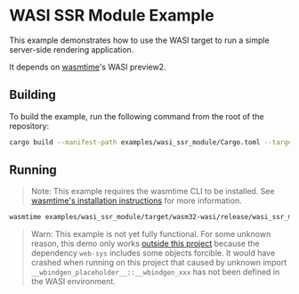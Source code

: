# WASI SSR Module Example

This example demonstrates how to use the WASI target to run a simple server-side rendering application.

It depends on [wasmtime](https://wasmtime.dev)'s WASI preview2.

## Building

To build the example, run the following command from the root of the repository:

```bash
cargo build --manifest-path examples/wasi_ssr_module/Cargo.toml --target wasm32-wasi --release
```

## Running

> Note: This example requires the wasmtime CLI to be installed. See [wasmtime's installation instructions](https://docs.wasmtime.dev/cli-install.html) for more information.

```bash
wasmtime examples/wasi_ssr_module/target/wasm32-wasi/release/wasi_ssr_module.wasm
```

> Warn: This example is not yet fully functional. For some unknown reason, this demo only works [outside this project](https://github.com/celestia-island/tairitsu/blob/a724e3f34754fadf279f036e2c473cbf2abf4b8b/packages/proto/src/html/render.rs) because the dependency `web-sys` includes some objects forcible. It would have crashed when running on this project that caused by unknown import `__wbindgen_placeholder__::__wbindgen_xxx` has not been defined in the WASI environment.
